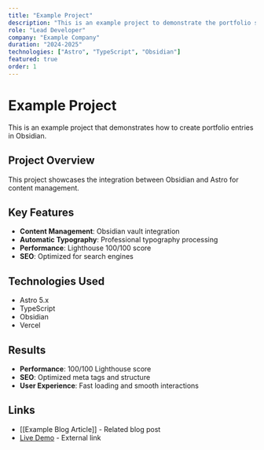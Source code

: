 ```yaml
---
title: "Example Project"
description: "This is an example project to demonstrate the portfolio system"
role: "Lead Developer"
company: "Example Company"
duration: "2024-2025"
technologies: ["Astro", "TypeScript", "Obsidian"]
featured: true
order: 1
---
```


# Example Project

This is an example project that demonstrates how to create portfolio entries in Obsidian.

## Project Overview

This project showcases the integration between Obsidian and Astro for content management.

## Key Features

- **Content Management**: Obsidian vault integration
- **Automatic Typography**: Professional typography processing
- **Performance**: Lighthouse 100/100 score
- **SEO**: Optimized for search engines

## Technologies Used

- Astro 5.x
- TypeScript
- Obsidian
- Vercel

## Results

- **Performance**: 100/100 Lighthouse score
- **SEO**: Optimized meta tags and structure
- **User Experience**: Fast loading and smooth interactions

## Links

- [[Example Blog Article]] - Related blog post
- [Live Demo](https://example.com) - External link
